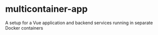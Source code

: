 # multicontainer-app
A setup for a Vue application and backend services running in separate Docker containers
